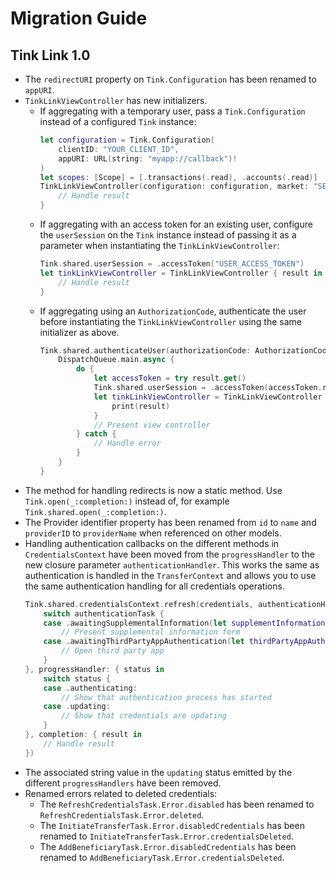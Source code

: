 # Migration Guide

## Tink Link 1.0 
- The `redirectURI` property on `Tink.Configuration` has been renamed to `appURI`.
- `TinkLinkViewController` has new initializers.
    - If aggregating with a temporary user, pass a `Tink.Configuration` instead of a configured `Tink` instance:
        ```swift
        let configuration = Tink.Configuration(
            clientID: "YOUR_CLIENT_ID",
            appURI: URL(string: "myapp://callback")!
        )
        let scopes: [Scope] = [.transactions(.read), .accounts(.read)]
        TinkLinkViewController(configuration: configuration, market: "SE", scopes: scopes) { result in
            // Handle result
        }
        ```
    - If aggregating with an access token for an existing user, configure the `userSession` on the `Tink` instance instead of passing it as a parameter when instantiating the `TinkLinkViewController`:
        ```swift
        Tink.shared.userSession = .accessToken("USER_ACCESS_TOKEN")
        let tinkLinkViewController = TinkLinkViewController { result in
            // Handle result
        }
        ```
    - If aggregating using an `AuthorizationCode`, authenticate the user before instantiating the `TinkLinkViewController` using the same initializer as above.
        ```swift
        Tink.shared.authenticateUser(authorizationCode: AuthorizationCode(authorizationCode)) { (result) in
            DispatchQueue.main.async {
                do {
                    let accessToken = try result.get()
                    Tink.shared.userSession = .accessToken(accessToken.rawValue)
                    let tinkLinkViewController = TinkLinkViewController { result in
                        print(result)
                    }
                    // Present view controller
                } catch {
                    // Handle error
                }
            }
        }
        ```
- The method for handling redirects is now a static method. Use `Tink.open(_:completion:)` instead of, for example `Tink.shared.open(_:completion:)`.
- The Provider identifier property has been renamed from `id` to `name` and `providerID` to `providerName` when referenced on other models.   
- Handling authentication callbacks on the different methods in `CredentialsContext` have been moved from the `progressHandler` to the new closure parameter `authenticationHandler`. This works the same as authentication is handled in the `TransferContext` and allows you to use the same authentication handling for all credentials operations. 
    ```swift
    Tink.shared.credentialsContext.refresh(credentials, authenticationHandler: { authenticationTask in
        switch authenticationTask {
        case .awaitingSupplementalInformation(let supplementInformationTask):
            // Present supplemental information form
        case .awaitingThirdPartyAppAuthentication(let thirdPartyAppAuthenticationTask):
            // Open third party app
        }
    }, progressHandler: { status in
        switch status {
        case .authenticating:
            // Show that authentication process has started
        case .updating:
            // Show that credentials are updating
        }
    }, completion: { result in
        // Handle result
    })
    ```
- The associated string value in the `updating` status emitted by the different `progressHandlers` have been removed.  
- Renamed errors related to deleted credentials:
    - The `RefreshCredentialsTask.Error.disabled` has been renamed to `RefreshCredentialsTask.Error.deleted`.
    - The `InitiateTransferTask.Error.disabledCredentials` has been renamed to `InitiateTransferTask.Error.credentialsDeleted`.
    - The `AddBeneficiaryTask.Error.disabledCredentials` has been renamed to `AddBeneficiaryTask.Error.credentialsDeleted`.
